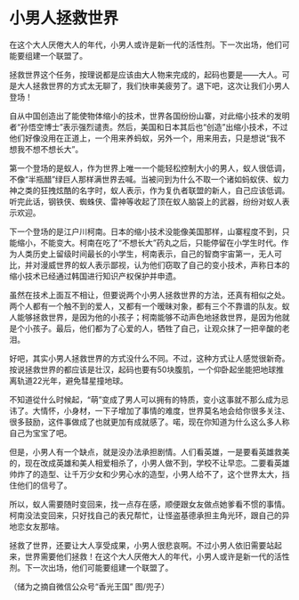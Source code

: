# 小男人拯救世界

在这个大人厌倦大人的年代，小男人或许是新一代的活性剂。下一次出场，他们可能要组建一个联盟了。 

拯救世界这个任务，按理说都是应该由大人物来完成的，起码也要是——大人。可是大人拯救世界的方式太无聊了，我们快审美疲劳了。退下吧，这次让我们小男人登场！ 

自从中国创造出了能使物体缩小的技术，世界各国纷纷山寨，对此缩小技术的发明者“孙悟空博士”表示强烈谴责。然后，美国和日本其后也“创造”出缩小技术，不过他们好像没用在正道上，一个用来养蚂蚁，另外一个，用来用去，只是想说“我不想我不想不想长大”。 

第一个登场的是蚁人，作为世界上唯一一个能轻松控制大小的男人，蚁人很低调，不像“半瓶醋”绿巨人那样满世界去喊。当被问到为什么不取一个诸如蚂蚁侠、蚁力神之类的狂拽炫酷的名字时，蚁人表示，作为复仇者联盟的新人，自己应该低调。听完此话，钢铁侠、蜘蛛侠、雷神等收起了顶在蚁人脑袋上的武器，纷纷对蚁人表示欢迎。 

下一个登场的是江户川柯南。日本的缩小技术没能像美国那样，山寨程度不到，只能缩小，不能变大。柯南在吃了“不想长大”药丸之后，只能停留在小学生时代。作为人类历史上留级时间最长的小学生，柯南表示，自己的智商宇宙第一，无人可比，并对漫威世界的蚁人表示鄙视，认为他们窃取了自己的变小技术，声称日本的缩小技术已经通过韩国进行知识产权保护并申遗。 

虽然在技术上面互不相让，但要说两个小男人拯救世界的方法，还真有相似之处。两个人都有一个触不到的爱人，又都有一个暧昧对象，都有三个不靠谱的队友。蚁人能够拯救世界，是因为他的小孩子；柯南能够不动声色地拯救世界，是因为他就是个小孩子。最后，他们都为了心爱的人，牺牲了自己，让观众抹了一把辛酸的老泪。 

好吧，其实小男人拯救世界的方式没什么不同。不过，这种方式让人感觉很新奇。按说拯救世界的都应该是壮汉，起码也要有50块腹肌，一个仰卧起坐能把地球推离轨道22光年，避免彗星撞地球。 

不知道從什么时候起，“萌”变成了男人可以拥有的特质，变小这事就不那么成为忌讳了。大情怀，小身材，一下子增加了事情的难度，世界莫名地会给你很多关注、很多鼓励，这件事做成了也就更加有成就感了。喏，现在你知道为什么这么多人称自己为宝宝了吧。 

但是，小男人有一个缺点，就是没办法承担剧情。人们看英雄，一是要看英雄救美的，现在改成英雄和美人相爱相杀了，小男人做不到，学校不让早恋。二要看英雄帅炸了的造型、让千万少女和少男心水的造型，小男人给不了，这个世界太大，挡住他们的信号了。 

所以，蚁人需要随时变回来，找一点存在感，顺便跟女友做点她爹看不惯的事情。柯南没法变回来，只好找自己的表兄帮忙，让怪盗基德承担主角光环，跟自己的异地恋女友那啥。 

拯救了世界，还要让大人享受成果，小男人很悲哀啊。不过小男人依旧需要站起来，世界需要他们拯救！在这个大人厌倦大人的年代，小男人或许是新一代的活性剂。下一次出场，他们可能要组建一个联盟了。 

（储为之摘自微信公众号“香光王国” 图/兜子）
